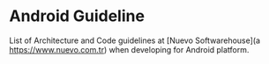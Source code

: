 # Android Guideline
List of Architecture and Code guidelines at [Nuevo Softwarehouse](a https://www.nuevo.com.tr) when developing for Android platform.
